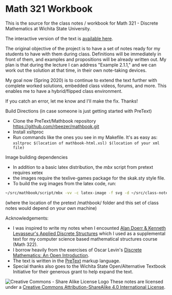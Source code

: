 # Math 321 Workbook
This is the source for the class notes / workbook for Math 321 - Discrete Mathematics at Wichita State University.

The interactive version of the text is [available here](http://wichita.edu/discreteBook).

The original objective of the project is to have a set of notes ready for my students to have with them during class. Definitions will be immediately in front of them, and examples and propositions will be already written out. My plan is that during the lecture I can address "Example 2.1.1," and we can work out the solution at that time, in their own note-taking devices. 

My goal now (Spring 2020) is to continue to extend the text further with complete worked solutions, embedded class videos, forums, and more. This enables me to have a hybrid/flipped class environment.

If you catch an error, let me know and I'll make the fix. Thanks!

Build Directions (in case someone is just getting started with PreText)
- Clone the PreText/Mathbook repository https://github.com/rbeezer/mathbook.git
- Install xsltproc
- Run commands like the ones you see in my Makefile. It's as easy as: 
  `xsltproc $(location of mathbook-html.xsl) $(location of your xml file)`
  
Image building dependencies
- In addition to a basic latex distribution, the *mbx* script from pretext requires xetex
- the images require the texlive-games package for the skak.sty style file.
- To build the svg images from the latex code, run: 
```bash
~/src/mathbook/script/mbx -vv -c latex-image -f svg -d ~/src/class-notes/images ~/src/class-notes/class-notes.xml
```
(where the location of the pretext /mathbook/ folder and this set of class notes would depend on your own machine)

  
Acknowledgements: 
- I was inspired to write my notes when I encounted [Alan Doerr & Kenneth Levasseur's Applied Discrete Structures](https://github.com/klevasseur/ads) which I used as a supplemental text for my computer science based mathematical structures course (Math 322).
- I borrow heavily from the exercises of Oscar Levin's [Discrete Mathematics: An Open Introduction](https://github.com/oscarlevin/discrete-book).
- The text is written in the [PreText](https://github.com/rbeezer/mathbook.git) markup language.
- Special thanks also goes to the Wichita State Open/Alternative Textbook Initiative for their generous grant to help expand the text.

![Creative Commons - Share Alike License Logo](https://i.creativecommons.org/l/by-sa/4.0/88x31.png) These notes are licensed under a [Creative Commons Attribution-ShareAlike 4.0 International License](http://creativecommons.org/licenses/by-sa/4.0/).
